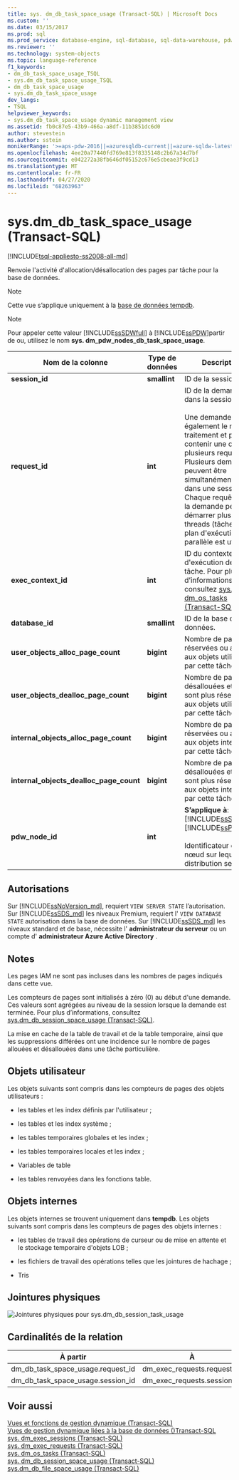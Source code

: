 ```yaml
---
title: sys. dm_db_task_space_usage (Transact-SQL) | Microsoft Docs
ms.custom: ''
ms.date: 03/15/2017
ms.prod: sql
ms.prod_service: database-engine, sql-database, sql-data-warehouse, pdw
ms.reviewer: ''
ms.technology: system-objects
ms.topic: language-reference
f1_keywords:
- dm_db_task_space_usage_TSQL
- sys.dm_db_task_space_usage_TSQL
- dm_db_task_space_usage
- sys.dm_db_task_space_usage
dev_langs:
- TSQL
helpviewer_keywords:
- sys.dm_db_task_space_usage dynamic management view
ms.assetid: fb0c87e5-43b9-466a-a8df-11b3851dc6d0
author: stevestein
ms.author: sstein
monikerRange: '>=aps-pdw-2016||=azuresqldb-current||=azure-sqldw-latest||>=sql-server-2016||=sqlallproducts-allversions||>=sql-server-linux-2017||=azuresqldb-mi-current'
ms.openlocfilehash: 4ee20a77440fd769e813f8335148c2b67a34d7bf
ms.sourcegitcommit: e042272a38fb646df05152c676e5cbeae3f9cd13
ms.translationtype: MT
ms.contentlocale: fr-FR
ms.lasthandoff: 04/27/2020
ms.locfileid: "68263963"
---
```

# <a name="sysdm_db_task_space_usage-transact-sql"></a>sys.dm_db_task_space_usage (Transact-SQL)
[!INCLUDE[tsql-appliesto-ss2008-all-md](../../includes/tsql-appliesto-ss2008-all-md.md)]

  Renvoie l'activité d'allocation/désallocation des pages par tâche pour la base de données.  
  
> [!NOTE]  
>  Cette vue s’applique uniquement à la [base de données tempdb](../../relational-databases/databases/tempdb-database.md).  
  
> [!NOTE]  
>  Pour appeler cette valeur [!INCLUDE[ssSDWfull](../../includes/sssdwfull-md.md)] à [!INCLUDE[ssPDW](../../includes/sspdw-md.md)]partir de ou, utilisez le nom **sys. dm_pdw_nodes_db_task_space_usage**.  
  
|Nom de la colonne|Type de données|Description|  
|-----------------|---------------|-----------------|  
|**session_id**|**smallint**|ID de la session.|  
|**request_id**|**int**|ID de la demande dans la session.<br /><br /> Une demande porte également le nom de traitement et peut contenir une ou plusieurs requêtes. Plusieurs demandes peuvent être simultanément actives dans une session. Chaque requête dans la demande peut démarrer plusieurs threads (tâches), si un plan d'exécution parallèle est utilisé.|  
|**exec_context_id**|**int**|ID du contexte d'exécution de la tâche. Pour plus d’informations, consultez [sys. dm_os_tasks &#40;Transact-SQL&#41;](../../relational-databases/system-dynamic-management-views/sys-dm-os-tasks-transact-sql.md).|  
|**database_id**|**smallint**|ID de la base de données.|  
|**user_objects_alloc_page_count**|**bigint**|Nombre de pages réservées ou allouées aux objets utilisateur par cette tâche.|  
|**user_objects_dealloc_page_count**|**bigint**|Nombre de pages désallouées et qui ne sont plus réservées aux objets utilisateur par cette tâche.|  
|**internal_objects_alloc_page_count**|**bigint**|Nombre de pages réservées ou allouées aux objets internes par cette tâche.|  
|**internal_objects_dealloc_page_count**|**bigint**|Nombre de pages désallouées et qui ne sont plus réservées aux objets internes par cette tâche.|  
|**pdw_node_id**|**int**|**S’applique à**: [!INCLUDE[ssSDWfull](../../includes/sssdwfull-md.md)],[!INCLUDE[ssPDW](../../includes/sspdw-md.md)]<br /><br /> Identificateur du nœud sur lequel cette distribution se trouve.|  
  
## <a name="permissions"></a>Autorisations

Sur [!INCLUDE[ssNoVersion_md](../../includes/ssnoversion-md.md)], requiert `VIEW SERVER STATE` l’autorisation.   
Sur [!INCLUDE[ssSDS_md](../../includes/sssds-md.md)] les niveaux Premium, requiert l' `VIEW DATABASE STATE` autorisation dans la base de données. Sur [!INCLUDE[ssSDS_md](../../includes/sssds-md.md)] les niveaux standard et de base, nécessite l' **administrateur du serveur** ou un compte d' **administrateur Azure Active Directory** .   

## <a name="remarks"></a>Notes  
 Les pages IAM ne sont pas incluses dans les nombres de pages indiqués dans cette vue.  
  
 Les compteurs de pages sont initialisés à zéro (0) au début d'une demande. Ces valeurs sont agrégées au niveau de la session lorsque la demande est terminée. Pour plus d’informations, consultez [sys.dm_db_session_space_usage &#40;Transact-SQL&#41;](../../relational-databases/system-dynamic-management-views/sys-dm-db-session-space-usage-transact-sql.md).  
  
 La mise en cache de la table de travail et de la table temporaire, ainsi que les suppressions différées ont une incidence sur le nombre de pages allouées et désallouées dans une tâche particulière.  
  
## <a name="user-objects"></a>Objets utilisateur  
 Les objets suivants sont compris dans les compteurs de pages des objets utilisateurs :  
  
-   les tables et les index définis par l'utilisateur ;  
  
-   les tables et les index système ;  
  
-   les tables temporaires globales et les index ;  
  
-   les tables temporaires locales et les index ;  
  
-   Variables de table  
  
-   les tables renvoyées dans les fonctions table.  
  
## <a name="internal-objects"></a>Objets internes  
 Les objets internes se trouvent uniquement dans **tempdb**. Les objets suivants sont compris dans les compteurs de pages des objets internes :  
  
-   les tables de travail des opérations de curseur ou de mise en attente et le stockage temporaire d'objets LOB ;  
  
-   les fichiers de travail des opérations telles que les jointures de hachage ;  
  
-   Tris  
  
## <a name="physical-joins"></a>Jointures physiques  
 ![Jointures physiques pour sys.dm_db_session_task_usage](../../relational-databases/system-dynamic-management-views/media/join-dm-db-task-space-usage-1.gif "Jointures physiques pour sys.dm_db_session_task_usage")  
  
## <a name="relationship-cardinalities"></a>Cardinalités de la relation  
  
|À partir|À|Relation|  
|----------|--------|------------------|  
|dm_db_task_space_usage.request_id|dm_exec_requests.request_id|Un à un|  
|dm_db_task_space_usage.session_id|dm_exec_requests.session_id|Un à un|  
  
## <a name="see-also"></a>Voir aussi  
 [Vues et fonctions de gestion dynamique &#40;Transact-SQL&#41;](~/relational-databases/system-dynamic-management-views/system-dynamic-management-views.md)   
 [Vues de gestion dynamique liées à la base de données &#40;&#41;Transact-SQL](../../relational-databases/system-dynamic-management-views/database-related-dynamic-management-views-transact-sql.md)   
 [sys. dm_exec_sessions &#40;Transact-SQL&#41;](../../relational-databases/system-dynamic-management-views/sys-dm-exec-sessions-transact-sql.md)   
 [sys. dm_exec_requests &#40;Transact-SQL&#41;](../../relational-databases/system-dynamic-management-views/sys-dm-exec-requests-transact-sql.md)   
 [sys. dm_os_tasks &#40;Transact-SQL&#41;](../../relational-databases/system-dynamic-management-views/sys-dm-os-tasks-transact-sql.md)   
 [sys. dm_db_session_space_usage &#40;Transact-SQL&#41;](../../relational-databases/system-dynamic-management-views/sys-dm-db-session-space-usage-transact-sql.md)   
 [sys.dm_db_file_space_usage &#40;Transact-SQL&#41;](../../relational-databases/system-dynamic-management-views/sys-dm-db-file-space-usage-transact-sql.md)  
  
  


